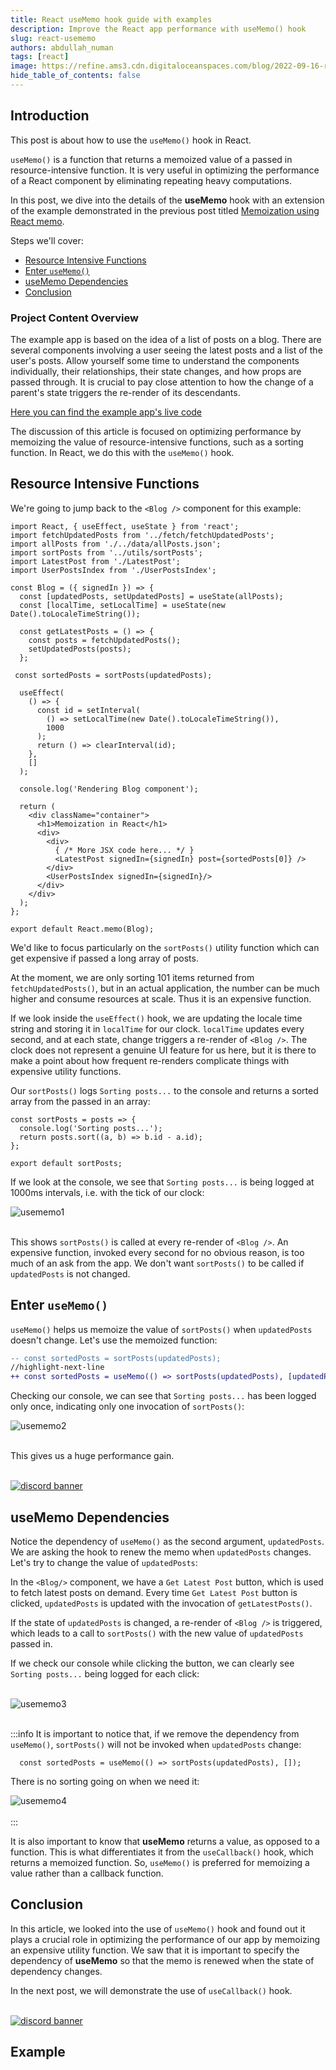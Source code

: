 ```yaml
---
title: React useMemo hook guide with examples
description: Improve the React app performance with useMemo() hook
slug: react-usememo
authors: abdullah_numan
tags: [react]
image: https://refine.ams3.cdn.digitaloceanspaces.com/blog/2022-09-16-react-use-memo/social.jpg
hide_table_of_contents: false
---
```








## Introduction
This post is about how to use the `useMemo()` hook in React.

`useMemo()` is a function that returns a memoized value of a passed in resource-intensive function. It is very useful in optimizing the performance of a React component by eliminating repeating heavy computations.


In this post, we dive into the details of the **useMemo** hook with an extension of the example demonstrated in the previous post titled [Memoization using React memo](https://refine.dev/blog/react-memo-guide/).

Steps we'll cover:
- [Resource Intensive Functions](#resource-intensive-functions)
- [Enter `useMemo()`](#enter-usememo)
- [useMemo Dependencies](#usememo-dependencies)
- [Conclusion](#conclusion)


### Project Content Overview

The example app is based on the idea of a list of posts on a blog. There are several components involving a user seeing the latest posts and a list of the user's posts. Allow yourself some time to understand the components individually, their relationships, their state changes, and how props are passed through. It is crucial to pay close attention to how the change of a parent's state triggers the re-render of its descendants.

[Here you can find the example app's live code](#live-stackblitz-example)

The discussion of this article is focused on optimizing performance by memoizing the value of resource-intensive functions, such as a sorting function. In React, we do this with the `useMemo()` hook.

## Resource Intensive Functions
We're going to jump back to the `<Blog />` component for this example:

```tsx title="src/components/Blog.jsx"
import React, { useEffect, useState } from 'react';
import fetchUpdatedPosts from '../fetch/fetchUpdatedPosts';
import allPosts from './../data/allPosts.json';
import sortPosts from '../utils/sortPosts';
import LatestPost from './LatestPost';
import UserPostsIndex from './UserPostsIndex';

const Blog = ({ signedIn }) => {
  const [updatedPosts, setUpdatedPosts] = useState(allPosts);
  const [localTime, setLocalTime] = useState(new Date().toLocaleTimeString());

  const getLatestPosts = () => {
    const posts = fetchUpdatedPosts();
    setUpdatedPosts(posts);
  };

 const sortedPosts = sortPosts(updatedPosts);

  useEffect(
    () => {
      const id = setInterval(
        () => setLocalTime(new Date().toLocaleTimeString()),
        1000
      );
      return () => clearInterval(id);
    },
    []
  );

  console.log('Rendering Blog component');

  return (
    <div className="container">
      <h1>Memoization in React</h1>
      <div>
        <div>
          { /* More JSX code here... */ }
          <LatestPost signedIn={signedIn} post={sortedPosts[0]} />
        </div>
        <UserPostsIndex signedIn={signedIn}/>
      </div>
    </div>
  );
};

export default React.memo(Blog);
```


We'd like to focus particularly on the `sortPosts()` utility function which can get expensive if passed a long array of posts. 

At the moment, we are only sorting 101 items returned from `fetchUpdatedPosts()`, but in an actual application, the number can be much higher and consume resources at scale. Thus it is an expensive function.

If we look inside the `useEffect()` hook, we are updating the locale time string and storing it in `localTime` for our clock. `localTime` updates every second, and at each state, change triggers a re-render of `<Blog />`. The clock does not represent a genuine UI feature for us here, but it is there to make a point about how frequent re-renders complicate things with expensive utility functions.

Our `sortPosts()` logs `Sorting posts...` to the console and returns a sorted array from the passed in an array:

```tsx title="src/utils/sortPosts"
const sortPosts = posts => {
  console.log('Sorting posts...');
  return posts.sort((a, b) => b.id - a.id);
};

export default sortPosts;
```


If we look at the console, we see that `Sorting posts...` is being logged at 1000ms intervals, i.e. with the tick of our clock:

<div  class="img-container" align-items="center" >
     <img style={{alignSelf:"center", width:"400px"}} src="https://refine.ams3.cdn.digitaloceanspaces.com/blog/2022-09-16-react-use-memo/usememo1.png"  alt="usememo1" />
</div>

<br/>

This shows `sortPosts()` is called at every re-render of `<Blog />`. An expensive function, invoked every second for no obvious reason, is too much of an ask from the app. We don't want `sortPosts()` to be called if `updatedPosts` is not changed.




## Enter `useMemo()`
`useMemo()` helps us memoize the value of `sortPosts()` when `updatedPosts` doesn't change. Let's use the memoized function:

```diff title="src/components/Blog.jsx"
-- const sortedPosts = sortPosts(updatedPosts);
//highlight-next-line
++ const sortedPosts = useMemo(() => sortPosts(updatedPosts), [updatedPosts]);
```

Checking our console, we can see that `Sorting posts...` has been logged only once, indicating only one invocation of `sortPosts()`:


<div  class="img-container" align-items="center" >
     <img style={{alignSelf:"center", width:"400px"}} src="https://refine.ams3.cdn.digitaloceanspaces.com/blog/2022-09-16-react-use-memo/usememo2.png"  alt="usememo2" />
</div>

<br/>

This gives us a huge performance gain.

<br/>
<div>
<a href="https://discord.gg/refine">
  <img  src="https://refine.ams3.cdn.digitaloceanspaces.com/website/static/img/discord_big_blue.png" alt="discord banner" />
</a>
</div>


## useMemo Dependencies
Notice the dependency of `useMemo()` as the second argument, `updatedPosts`. We are asking the hook to renew the memo when `updatedPosts` changes. Let's try to change the value of `updatedPosts`:

In the `<Blog/>` component, we have a `Get Latest Post` button, which is used to fetch latest posts on demand. Every time `Get Latest Post` button is clicked, `updatedPosts` is updated with the invocation of `getLatestPosts()`. 

If the state of `updatedPosts` is changed, a re-render of `<Blog />` is triggered, which leads to a call to `sortPosts()` with the new value of `updatedPosts` passed in.

If we check our console while clicking the button, we can clearly see `Sorting posts...` being logged for each click:

<br/>

<div class="img-container" align-items="center" >
    <img style={{alignSelf:"center", width:"400px"}} src="https://refine.ams3.cdn.digitaloceanspaces.com/blog/2022-09-16-react-use-memo/usememo3.png" alt="usememo3" />
</div>

<br/>


:::info 
It is important to notice that, if we remove the dependency from `useMemo()`, `sortPosts()` will not be invoked when `updatedPosts` change:


```tsx
  const sortedPosts = useMemo(() => sortPosts(updatedPosts), []);
```

There is no sorting going on when we need it:

<div class="img-container" align-items="center" >
     <img style={{alignSelf:"center", width:"400px"}} src="https://refine.ams3.cdn.digitaloceanspaces.com/blog/2022-09-16-react-use-memo/usememo4.png" alt="usememo4" />
</div>

<br/>
:::

<br/>

It is also important to know that **useMemo** returns a value, as opposed to a function. This is what differentiates it from the `useCallback()` hook, which returns a memoized function. So, `useMemo()` is preferred for memoizing a value rather than a callback function.

## Conclusion

In this article, we looked into the use of `useMemo()` hook and found out it plays a crucial role in optimizing the performance of our app by memoizing an expensive utility function. We saw that it is important to specify the dependency of **useMemo**  so that the memo is renewed when the state of dependency changes.

In the next post, we will demonstrate the use of `useCallback()` hook.

<br/>
<div>
<a href="https://discord.gg/refine">
  <img  src="https://refine.ams3.cdn.digitaloceanspaces.com/website/static/img/discord-banner.png" alt="discord banner" />
</a>
</div>


## Example

<CodeSandboxExample path="blog-react-memoization-memo" />

